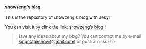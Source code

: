 #### showzeng's blog

This is the repository of showzeng's blog with Jekyll.

You can visit it by clink the link: [showzeng's blog](showzeng.github.io) !

> Have any ideas about my blog? You can contact me by e-mail (kingstageshow@gmail.com) or push an issue! :) 
